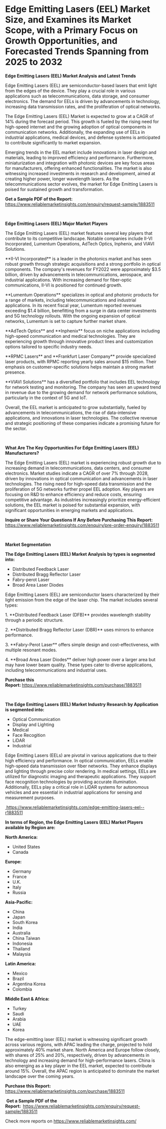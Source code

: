 <p><h1>Edge Emitting Lasers (EEL) Market Size, and Examines its Market Scope, with a Primary Focus on Growth Opportunities, and Forecasted Trends Spanning from 2025 to 2032</h1></p><p><strong>Edge Emitting Lasers (EEL) Market Analysis and Latest Trends</strong></p>
<p><p>Edge Emitting Lasers (EEL) are semiconductor-based lasers that emit light from the edges of the device. They play a crucial role in various applications such as telecommunications, data storage, and consumer electronics. The demand for EELs is driven by advancements in technology, increasing data transmission rates, and the proliferation of optical networks.</p><p>The Edge Emitting Lasers (EEL) Market is expected to grow at a CAGR of 14% during the forecast period. This growth is fueled by the rising need for high-speed internet and the growing adoption of optical components in communication networks. Additionally, the expanding use of EELs in industrial applications, medical devices, and defense systems is anticipated to contribute significantly to market expansion. </p><p>Emerging trends in the EEL market include innovations in laser design and materials, leading to improved efficiency and performance. Furthermore, miniaturization and integration with photonic devices are key focus areas for manufacturers, offering enhanced functionalities. The market is also witnessing increased investments in research and development, aimed at creating higher power, longer wavelength lasers. As the telecommunications sector evolves, the market for Edge Emitting Lasers is poised for sustained growth and transformation.</p></p>
<p><strong>Get a Sample PDF of the Report:&nbsp;</strong> <a href="https://www.reliablemarketinsights.com/enquiry/request-sample/1883511?utm_campaign=2217&utm_medium=2&utm_source=Github&utm_content=ia&utm_term=13022025&utm_id=edge-emitting-lasers-eel">https://www.reliablemarketinsights.com/enquiry/request-sample/1883511</a></p>
<p>&nbsp;</p>
<p><strong>Edge Emitting Lasers (EEL) Major Market Players</strong></p>
<p><p>The Edge Emitting Lasers (EEL) market features several key players that contribute to its competitive landscape. Notable companies include II-VI Incorporated, Lumentum Operations, AdTech Optics, Inphenix, and VIAVI Solutions. </p><p>**II-VI Incorporated** is a leader in the photonics market and has seen robust growth through strategic acquisitions and a strong portfolio in optical components. The company's revenues for FY2022 were approximately $3.5 billion, driven by advancements in telecommunications, aerospace, and industrial applications. With increasing demand for fiber-optic communications, II-VI is positioned for continued growth.</p><p>**Lumentum Operations** specializes in optical and photonic products for a range of markets, including telecommunications and industrial applications. In its recent fiscal year, Lumentum reported revenues exceeding $1.4 billion, benefitting from a surge in data center investments and 5G technology rollouts. With the ongoing expansion of optical networks, Lumentum is set to capture further market share.</p><p>**AdTech Optics** and **Inphenix** focus on niche applications including high-speed communication and medical technologies. They are experiencing growth through innovative product lines and customization options tailored to specific industry needs.</p><p>**RPMC Lasers** and **Frankfurt Laser Company** provide specialized laser products, with RPMC reporting yearly sales around $15 million. Their emphasis on customer-specific solutions helps maintain a strong market presence.</p><p>**VIAVI Solutions** has a diversified portfolio that includes EEL technology for network testing and monitoring. The company has seen an upward trend in revenue due to the growing demand for network performance solutions, particularly in the context of 5G and IoT.</p><p>Overall, the EEL market is anticipated to grow substantially, fueled by advancements in telecommunications, the rise of data-intensive applications, and innovations in laser technologies. The collective revenue and strategic positioning of these companies indicate a promising future for the sector.</p></p>
<p>&nbsp;</p>
<p><strong>What Are The Key Opportunities For Edge Emitting Lasers (EEL) Manufacturers?</strong></p>
<p><p>The Edge Emitting Lasers (EEL) market is experiencing robust growth due to increasing demand in telecommunications, data centers, and consumer electronics. Market studies indicate a CAGR of over 7% through 2028, driven by innovations in optical communication and advancements in laser technologies. The rising need for high-speed data transmission and the proliferation of 5G networks further propel EEL adoption. Key players are focusing on R&D to enhance efficiency and reduce costs, ensuring competitive advantage. As industries increasingly prioritize energy-efficient solutions, the EEL market is poised for substantial expansion, with significant opportunities in emerging markets and applications.</p></p>
<p><strong>Inquire or Share Your Questions If Any Before Purchasing This Report:</strong> <a href="https://www.reliablemarketinsights.com/enquiry/pre-order-enquiry/1883511?utm_campaign=2217&utm_medium=2&utm_source=Github&utm_content=ia&utm_term=13022025&utm_id=edge-emitting-lasers-eel">https://www.reliablemarketinsights.com/enquiry/pre-order-enquiry/1883511</a></p>
<p>&nbsp;</p>
<p><strong>Market Segmentation</strong></p>
<p><strong>The Edge Emitting Lasers (EEL) Market Analysis by types is segmented into:</strong></p>
<p><ul><li>Distributed Feedback Laser</li><li>Distributed Bragg Reflector Laser</li><li>Fabry-perot Laser</li><li>Broad Area Laser Diodes</li></ul></p>
<p><p>Edge Emitting Lasers (EEL) are semiconductor lasers characterized by their light emission from the edge of the laser chip. The market includes several types: </p><p>1. **Distributed Feedback Laser (DFB)** provides wavelength stability through a periodic structure. </p><p>2. **Distributed Bragg Reflector Laser (DBR)** uses mirrors to enhance performance. </p><p>3. **Fabry-Perot Laser** offers simple design and cost-effectiveness, with multiple resonant modes. </p><p>4. **Broad Area Laser Diodes** deliver high power over a larger area but may have lower beam quality. These types cater to diverse applications, including telecommunications and industrial uses.</p></p>
<p><strong>Purchase this Report:&nbsp;</strong><a href="https://www.reliablemarketinsights.com/purchase/1883511?utm_campaign=2217&utm_medium=2&utm_source=Github&utm_content=ia&utm_term=13022025&utm_id=edge-emitting-lasers-eel">https://www.reliablemarketinsights.com/purchase/1883511</a></p>
<p>&nbsp;</p>
<p><strong>The Edge Emitting Lasers (EEL) Market Industry Research by Application is segmented into:</strong></p>
<p><ul><li>Optical Communication</li><li>Display and Lighting</li><li>Medical</li><li>Face Recogition</li><li>LiDAR</li><li>Industrial</li></ul></p>
<p><p>Edge Emitting Lasers (EELs) are pivotal in various applications due to their high efficiency and performance. In optical communication, EELs enable high-speed data transmission over fiber networks. They enhance displays and lighting through precise color rendering. In medical settings, EELs are utilized for diagnostic imaging and therapeutic applications. They support face recognition technologies by providing accurate illumination. Additionally, EELs play a critical role in LiDAR systems for autonomous vehicles and are essential in industrial applications for sensing and measurement purposes.</p></p>
<p><a href="https://www.reliablemarketinsights.com/edge-emitting-lasers-eel--r1883511?utm_campaign=2217&utm_medium=2&utm_source=Github&utm_content=ia&utm_term=13022025&utm_id=edge-emitting-lasers-eel">&nbsp;https://www.reliablemarketinsights.com/edge-emitting-lasers-eel--r1883511</a></p>
<p><strong>In terms of Region, the Edge Emitting Lasers (EEL) Market Players available by Region are:</strong></p>
<p>
    <p> <strong> North America: </strong>
        <ul>
            <li>United States</li>
            <li>Canada</li>
        </ul>
        </p> 
    <p> <strong> Europe: </strong>
        <ul>
            <li>Germany</li>
            <li>France</li>
            <li>U.K.</li>
            <li>Italy</li>
            <li>Russia</li>
        </ul>
        </p> 
    <p> <strong> Asia-Pacific: </strong>
        <ul>
            <li>China</li>
            <li>Japan</li>
            <li>South Korea</li>
            <li>India</li>
            <li>Australia</li>
            <li>China Taiwan</li>
            <li>Indonesia</li>
            <li>Thailand</li>
            <li>Malaysia</li>
        </ul>
        </p> 
    <p> <strong> Latin America: </strong>
        <ul>
            <li>Mexico</li>
            <li>Brazil</li>
            <li>Argentina Korea</li>
            <li>Colombia</li>
        </ul>
        </p> 
    <p> <strong> Middle East & Africa: </strong>
        <ul>
            <li>Turkey</li>
            <li>Saudi</li>
            <li>Arabia</li>
            <li>UAE</li>
            <li>Korea</li>
        </ul>
    </p>
    </p>
<p><p>The edge-emitting laser (EEL) market is witnessing significant growth across various regions, with APAC leading the charge, projected to hold approximately 40% market share. North America and Europe follow closely, with shares of 25% and 20%, respectively, driven by advancements in technology and increasing demand for high-performance lasers. China is also emerging as a key player in the EEL market, expected to contribute around 15%. Overall, the APAC region is anticipated to dominate the market landscape over the coming years.</p></p>
<p><strong>Purchase this Report: </strong><a href="https://www.reliablemarketinsights.com/purchase/1883511?utm_campaign=2217&utm_medium=2&utm_source=Github&utm_content=ia&utm_term=13022025&utm_id=edge-emitting-lasers-eel">https://www.reliablemarketinsights.com/purchase/1883511</a></p>
<p>&nbsp;<strong>Get a Sample PDF of the Report:&nbsp;&nbsp;</strong><a href="https://www.reliablemarketinsights.com/enquiry/request-sample/1883511?utm_campaign=2217&utm_medium=2&utm_source=Github&utm_content=ia&utm_term=13022025&utm_id=edge-emitting-lasers-eel">https://www.reliablemarketinsights.com/enquiry/request-sample/1883511</a></p>
<p><strong></strong></p>
<p>Check more reports on <a href="https://www.reliablemarketinsights.com/?utm_campaign=2217&utm_medium=2&utm_source=Github&utm_content=ia&utm_term=13022025&utm_id=edge-emitting-lasers-eel">https://www.reliablemarketinsights.com/</a></p>